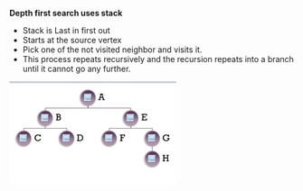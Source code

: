 **Depth first search uses stack** 

- Stack is Last in first out
- Starts at the source vertex
- Pick one of the not visited neighbor and visits it.
- This process repeats recursively and the recursion repeats into a branch until it cannot go any further.

![DFS image](FirstSearch01.PNG)

